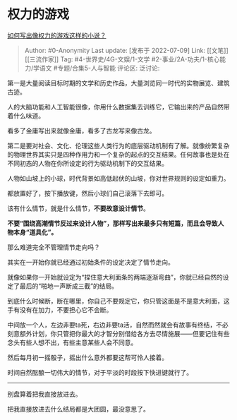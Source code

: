 # 权力的游戏
[如何写出像权力的游戏这样的小说？](https://www.zhihu.com/question/60350841/answer/2565992747)

> Author: #0-Anonymity
> Last update: [发布于 2022-07-09]
> Link: [[文笔]] [[三流作家]]
> Tag: #4-世界史/4G-文娱/1-文学 #2-事业/2A-功夫/1-核心能力/学语文 #专题/合集5-人与智能
> 评论区:
> 泛讨论:

第一是大量阅读目标时期的文学和历史作品，大量浏览同一时代的实物展览、建筑古迹。

人的大脑功能和人工智能很像，你用什么数据集去训练它，它输出来的产品自然带着什么味道。

看多了金庸写出来就像金庸，看多了古龙写来像古龙。

第二是要对社会、文化、伦理这些人类行为的底层驱动机制有了解。就像纷繁复杂的物理世界其实只是四种作用力和一个复杂的起点的交互结果。任何故事也是处在不同初态的人物在你所设定的行为驱动机制下的交互结果。

人物如山坡上的小球，时代背景如高低起伏的山坡，你对世界规则的设定如重力。

都放置好了，按下播放键，然后小球们自己滚落下去即可。

该有什么情节，就是什么情节，**不要故意设计情节**。

**不要“围绕高潮情节反过来设计人物”，那样写出来最多只有短篇，而且会导致人物本身“道具化”。**

那么难道完全不管理情节走向吗？

其实在一开始你就已经通过初始条件的设定决定了情节走向。

就像如果你一开始就设定为“捏住意大利面条的两端逐渐弯曲”，你就已经自然的设定了最后的“啪地一声断成三截”的结局。

到底什么时候断，断在哪里，你自己不要规定它，你只管这面是不是意大利面，这手有没有在加力，不要担心它不会断。

中间放一个人，左边非要ta死，右边非要ta活，自然而然就会有故事有终结，不必刻意额外计划，你只管把你最大的才智分别借给各方去尽情施展——但要记住有些念头有些人想不出，有些主意某些人会不同意。

然后每月初一摇骰子，摇出什么意外都要这帮可怜人接着。

时间自然酝酿一切伟大的情节，对于平淡的时段按下快进键就行了。

---

别盘算着把我直接放进去。

把我直接放进去什么结局都是大团圆，最没意思了。
